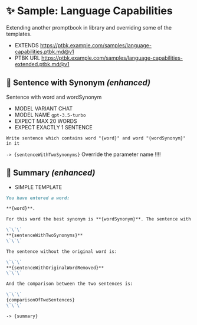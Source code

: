 # ✨ Sample: Language Capabilities

Extending another promptbook in library and overriding some of the templates.

-   EXTENDS https://ptbk.example.com/samples/language-capabilities.ptbk.md@v1
-   PTBK URL https://ptbk.example.com/samples/language-capabilities-extended.ptbk.md@v1

## 💬 Sentence with Synonym _(enhanced)_

Sentence with word and wordSynonym

-   MODEL VARIANT CHAT
-   MODEL NAME `gpt-3.5-turbo`
-   EXPECT MAX 20 WORDS
-   EXPECT EXACTLY 1 SENTENCE

```text
Write sentence which contains word "{word}" and word "{wordSynonym}" in it
```

`-> {sentenceWithTwoSynonyms}` Override the parameter name !!!!

## 🔗 Summary _(enhanced)_

-   SIMPLE TEMPLATE

```markdown
You have entered a word:

**{word}**.

For this word the best synonym is **{wordSynonym}**. The sentence with both words is:

\`\`\`
**{sentenceWithTwoSynonyms}**
\`\`\`

The sentence without the original word is:

\`\`\`
**{sentenceWithOriginalWordRemoved}**
\`\`\`

And the comparison between the two sentences is:

\`\`\`
{comparisonOfTwoSentences}
\`\`\`
```

`-> {summary}`
